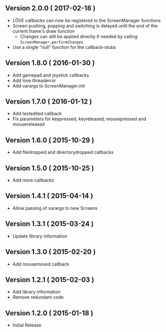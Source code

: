 ## Version 2.0.0 ( 2017-02-18 )
- LÖVE callbacks can now be registered to the ScreenManager functions
- Screen pushing, popping and switching is delayed until the end of the current frame's draw function
    - Changes can still be applied directly if needed by calling `ScreenManager.performChanges`
- Use a single "null" function for the callback-stubs

## Version 1.8.0 ( 2016-01-30 )
- Add gamepad and joystick callbacks
- Add love.threaderror
- Add varargs to ScreenManager.init

## Version 1.7.0 ( 2016-01-12 )
- Add textedited callback
- Fix parameters for keypressed, keyreleased, mousepressed and mousereleased

## Version 1.6.0 ( 2015-10-29 )
- Add filedropped and directorydropped callbacks

## Version 1.5.0 ( 2015-10-25 )
- Add more callbacks

## Version 1.4.1 ( 2015-04-14 )
- Allow passing of varargs to new Screens

## Version 1.3.1 ( 2015-03-24 )
- Update library information

## Version 1.3.0 ( 2015-02-20 )
- Add mousemoved callback

## Version 1.2.1 ( 2015-02-03 )
- Add library information
- Remove redundant code

## Version 1.2.0 ( 2015-01-18 )
 - Initial Release
